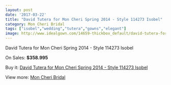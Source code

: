 ```yaml
---
layout: post
date: '2017-03-22'
title: "David Tutera for Mon Cheri Spring 2014 - Style 114273 Isobel"
category: Mon Cheri Bridal
tags: ["isobel","wedding","tutera","gowns","elegant"]
image: http://www.idealgown.com/14659-thickbox_default/david-tutera-for-mon-cheri-spring-2014-style-114273-isobel.jpg
---
```

David Tutera for Mon Cheri Spring 2014 - Style 114273 Isobel

On Sales: **$358.995**
<a href="https://www.idealgown.com/en/mon-cheri-bridal/5887-david-tutera-for-mon-cheri-spring-2014-style-114273-isobel.html"><amp-img layout="responsive" width="600" height="600" src="//www.idealgown.com/14659-thickbox_default/david-tutera-for-mon-cheri-spring-2014-style-114273-isobel.jpg" alt="David Tutera for Mon Cheri Spring 2014 - Style 114273 Isobel 0" /></a>
<a href="https://www.idealgown.com/en/mon-cheri-bridal/5887-david-tutera-for-mon-cheri-spring-2014-style-114273-isobel.html"><amp-img layout="responsive" width="600" height="600" src="//www.idealgown.com/14661-thickbox_default/david-tutera-for-mon-cheri-spring-2014-style-114273-isobel.jpg" alt="David Tutera for Mon Cheri Spring 2014 - Style 114273 Isobel 1" /></a>
<a href="https://www.idealgown.com/en/mon-cheri-bridal/5887-david-tutera-for-mon-cheri-spring-2014-style-114273-isobel.html"><amp-img layout="responsive" width="600" height="600" src="//www.idealgown.com/14660-thickbox_default/david-tutera-for-mon-cheri-spring-2014-style-114273-isobel.jpg" alt="David Tutera for Mon Cheri Spring 2014 - Style 114273 Isobel 2" /></a>

Buy it: [David Tutera for Mon Cheri Spring 2014 - Style 114273 Isobel](https://www.idealgown.com/en/mon-cheri-bridal/5887-david-tutera-for-mon-cheri-spring-2014-style-114273-isobel.html "David Tutera for Mon Cheri Spring 2014 - Style 114273 Isobel")

View more: [Mon Cheri Bridal](https://www.idealgown.com/en/88-mon-cheri-bridal "Mon Cheri Bridal")